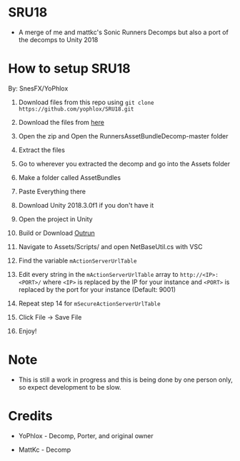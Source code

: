 # SRU18 

* A merge of me and mattkc's Sonic Runners Decomps but also a port of the decomps to Unity 2018

# How to setup SRU18

By: SnesFX/YoPhlox

1. Download files from this repo using
`git clone https://github.com/yophlox/SRU18.git `

2. Download the files from [here](https://github.com/itsmattkc/RunnersAssetBundleDecomp)

3. Open the zip and Open the RunnersAssetBundleDecomp-master folder

4. Extract the files

5. Go to wherever you extracted the decomp and go into the Assets folder

6. Make a folder called AssetBundles

7. Paste Everything there

8. Download Unity 2018.3.0f1 if you don't have it

9. Open the project in Unity

10. Build or Download [Outrun](https://github.com/fluofoxxo/outrun)

11. Navigate to Assets/Scripts/ and open NetBaseUtil.cs with VSC
    
12. Find the variable `mActionServerUrlTable `
    
13. Edit every string in the `mActionServerUrlTable` array to `http://<IP>:<PORT>/` where `<IP>` is replaced by the IP for your instance and `<PORT>` is replaced by the port for your instance (Default: 9001)
    
14. Repeat step 14 for `mSecureActionServerUrlTable`
    
15. Click File -> Save File
    
16. Enjoy!

# Note

* This is still a work in progress and this is being done by one person only, so expect development to be slow.

# Credits

* YoPhlox - Decomp, Porter, and original owner

* MattKc - Decomp
